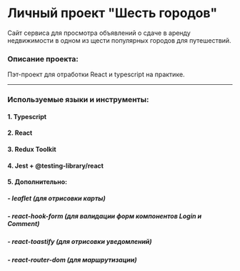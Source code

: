# Личный проект "Шесть городов"
<p> Сайт сервиса для просмотра объявлений о сдаче в аренду недвижимости в одном из щести популярных городов для путешествий.</p> 

### Описание проекта:
<p>Пэт-проект для отработки React и typescript  на практике.<p/>

---

### Используемые языки и инструменты:
#### 1. Typescript
#### 2. React
#### 3. Redux Toolkit
#### 4. Jest + @testing-library/react
#### 5. Дополнительно: 
##### - leaflet (для отрисовки карты)
##### - react-hook-form (для валидации форм компонентов Login и Comment)
##### - react-toastify (для отрисовки уведомлений)
##### - react-router-dom (для маршрутизации)
